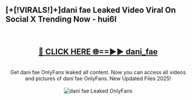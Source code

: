 <h2>[+[!VIRALS!]+]dani fae Leaked Video Viral On Social X Trending Now - hui6l</h2>
<br>
<div align="center">
<h2><a href="https://libra.edu.pl?dani_fae" rel="nofollow">🔴 CLICK HERE 🌐==►► dani_fae</a></h2>
<br>
Get dani fae OnlyFans leaked all content. Now you can access all videos and pictures of dani fae OnlyFans. New Updated Files 2025!
<br>
<br>
<a href="https://libra.edu.pl?dani_fae" rel="nofollow" data-target="animated-image.originalLink"><img src="https://i.ibb.co.com/WyWwxjT/player-gif2.gif" alt="dani fae Leaked OnlyFans" style="max-width: 100%; display: inline-block;" data-target="animated-image.originalImage"></a>
</div>
<br>